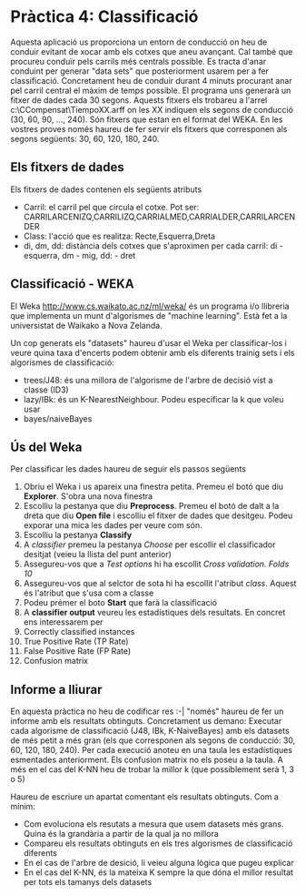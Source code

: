 # Pràctica 4: Classificació

Aquesta aplicació us proporciona un entorn de conducció on heu de conduir evitant de xocar amb els cotxes que aneu avançant. Cal també que procureu conduïr pels carrils més centrals possible.
Es tracta d'anar conduint per generar "data sets" que posteriorment usarem per a fer classificació. Concretament heu de conduir durant 4 minuts procurant anar pel carril central el màxim de temps possible. El programa uns generarà un fitxer de dades cada 30 segons. Aquests fitxers els trobareu a l'arrel c:\CCompensat\TiempoXX.arff on les XX indiquen els segons de conducció (30, 60, 90, ..., 240). Són fitxers que estan en el format del WEKA. En les vostres proves només haureu de fer servir els fitxers que corresponen als segons següents: 30, 60, 120, 180, 240.

## Els fitxers de dades
Els fitxers de dades contenen els següents atributs
* Carril: el carril pel que circula el cotxe. Pot ser: CARRILARCENIZQ,CARRILIZQ,CARRIALMED,CARRIALDER,CARRILARCENDER
* Class: l'acció que es realitza: Recte,Esquerra,Dreta
* di, dm, dd: distància dels cotxes que s'aproximen per cada carril: di - esquerra, dm - mig, dd: - dret

## Classificació - WEKA

El Weka http://www.cs.waikato.ac.nz/ml/weka/ és un programa i/o llibreria que implementa un munt d'algorismes de "machine learning". Està fet a la universistat de Waikako a Nova Zelanda. 

Un cop generats els "datasets" haureu d'usar el Weka per classificar-los i veure quina taxa d'encerts podem obtenir amb els diferents trainig sets i els algorismes de classificació:
* trees/J48: és una millora de l'algorisme de l'arbre de decisió vist a classe (ID3)
* lazy/IBk: és un K-NearestNeighbour. Podeu especificar la k que voleu usar
* bayes/naiveBayes 

## Ús del Weka
Per classificar les dades haureu de seguir els passos següents
1. Obriu el Weka i us apareix una finestra petita. Premeu el botó que diu **Explorer**. S'obra una nova finestra
2. Escolliu la pestanya que diu **Preprocess**. Premeu el botó de dalt a la dreta que diu **Open file** i escolliu el fitxer de dades que desitgeu. Podeu exporar una mica les dades per veure com són.
3. Escolliu la pestanya **Classify**
  1. A *classifier* premeu la pestanya *Choose* per escollir el classificador desitjat (veieu la llista del punt anterior)
  2. Assegureu-vos que a *Test options* hi ha escollit *Cross validation. Folds 10*
  3. Assegureu-vos que al selctor de sota hi ha escollit l'atribut *class*. Aquest és l'atribut que s'usa com a classe
4. Podeu prémer el boto **Start** que farà la classificació
5. A **classifier output** veureu les estadístiques dels resultats. En concret ens interessarem per
  1. Correctly classified instances
  2. True Positive Rate (TP Rate)
  3. False Positive Rate (FP Rate)
  4. Confusion matrix
  
## Informe a lliurar
En aquesta pràctica no heu de codificar res :-| "només" haureu de fer un informe amb els resultats obtinguts. Concretament us demano:
Executar cada algorisme de classificació (J48, IBk, K-NaiveBayes) amb els datasets de més petit a més gran (els que corresponen als segons de conducció: 30, 60, 120, 180, 240). Per cada execució anoteu en una taula les estadístiques esmentades anteriorment. Els confusion matrix no els poseu a la taula. A més en el cas del K-NN heu de trobar la millor k (que possiblement serà 1, 3 o 5)

Haureu de escriure un apartat comentant els resultats obtinguts. Com a mínim:
* Com evoluciona els resutats a mesura que usem datasets més grans. Quina és la grandària a partir de la qual ja no millora
* Compareu els resultats obtinguts en els tres algorismes de classificació diferents
* En el cas de l'arbre de desició, li veieu alguna lògica que pugeu explicar
* En el cas del K-NN, és la mateixa K sempre la que dóna el millor resultat per tots els tamanys dels datasets 